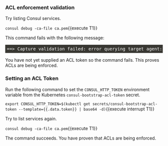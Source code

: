 <style>
    pre.console {
        background-color: #383732 !important;
        font-family: "Fira Mono","DejaVu Sans Mono",Menlo,Consolas,"Liberation Mono",Monaco,"Lucida Console",monospace;
        color: white;
        overflow: auto;
        padding: 5px;
    }
</style>
### ACL enforcement validation

Try listing Consul services.

`consul debug -ca-file ca.pem`{{execute T1}}

This command fails with the following message:

<pre class="console">
==> Capture validation failed: error querying target agent: Unexpected response code: 403 (Permission denied). verifyconnectivity and agent address
</pre>

You have not yet supplied an ACL token so the command fails.
This proves ACLs are being enforced.

### Setting an ACL Token

Run the following command to set the `CONSUL_HTTP_TOKEN`
environment variable from the Kubernetes `consul-bootstrap-acl-token`
secret.

`export CONSUL_HTTP_TOKEN=$(kubectl get secrets/consul-bootstrap-acl-token --template={{.data.token}} | base64 -d)`{{execute interrupt T1}}

Try to list services again.

`consul debug -ca-file ca.pem`{{execute T1}}

The command succeeds. You have proven that ACLs are being enforced.
